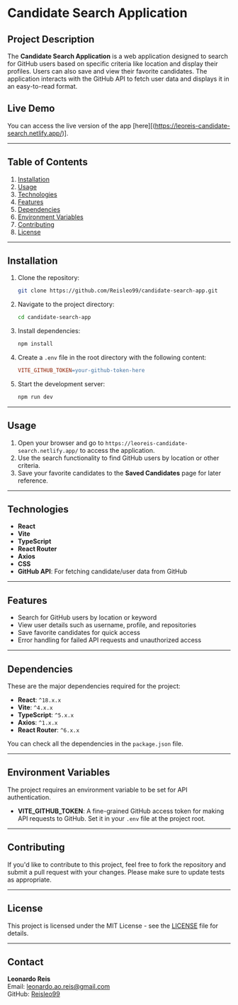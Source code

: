 # **Candidate Search Application**

## **Project Description**
The **Candidate Search Application** is a web application designed to search for GitHub users based on specific criteria like location and display their profiles. Users can also save and view their favorite candidates. The application interacts with the GitHub API to fetch user data and displays it in an easy-to-read format.

## **Live Demo**
You can access the live version of the app [here][(https://leoreis-candidate-search.netlify.app/)].

---

## **Table of Contents**

1. [Installation](#installation)
2. [Usage](#usage)
3. [Technologies](#technologies)
4. [Features](#features)
5. [Dependencies](#dependencies)
6. [Environment Variables](#environment-variables)
7. [Contributing](#contributing)
8. [License](#license)

---

## **Installation**

1. Clone the repository:
    ```bash
    git clone https://github.com/Reisleo99/candidate-search-app.git
    ```

2. Navigate to the project directory:
    ```bash
    cd candidate-search-app
    ```

3. Install dependencies:
    ```bash
    npm install
    ```

4. Create a `.env` file in the root directory with the following content:
    ```makefile
    VITE_GITHUB_TOKEN=your-github-token-here
    ```

5. Start the development server:
    ```bash
    npm run dev
    ```

---

## **Usage**

1. Open your browser and go to `https://leoreis-candidate-search.netlify.app/` to access the application.
2. Use the search functionality to find GitHub users by location or other criteria.
3. Save your favorite candidates to the **Saved Candidates** page for later reference.

---

## **Technologies**

- **React**
- **Vite**
- **TypeScript**
- **React Router**
- **Axios**
- **CSS**
- **GitHub API**: For fetching candidate/user data from GitHub

---

## **Features**

- Search for GitHub users by location or keyword
- View user details such as username, profile, and repositories
- Save favorite candidates for quick access
- Error handling for failed API requests and unauthorized access

---

## **Dependencies**

These are the major dependencies required for the project:

- **React**: `^18.x.x`
- **Vite**: `^4.x.x`
- **TypeScript**: `^5.x.x`
- **Axios**: `^1.x.x`
- **React Router**: `^6.x.x`

You can check all the dependencies in the `package.json` file.

---

## **Environment Variables**

The project requires an environment variable to be set for API authentication.

- **VITE_GITHUB_TOKEN**: A fine-grained GitHub access token for making API requests to GitHub. Set it in your `.env` file at the project root.

---

## **Contributing**

If you'd like to contribute to this project, feel free to fork the repository and submit a pull request with your changes. Please make sure to update tests as appropriate.

---

## **License**

This project is licensed under the MIT License - see the [LICENSE](LICENSE) file for details.

---

## **Contact**

**Leonardo Reis**  
Email: [leonardo.ao.reis@gmail.com](mailto:leonardo.ao.reis@gmail.com)  
GitHub: [Reisleo99](https://github.com/Reisleo99)

